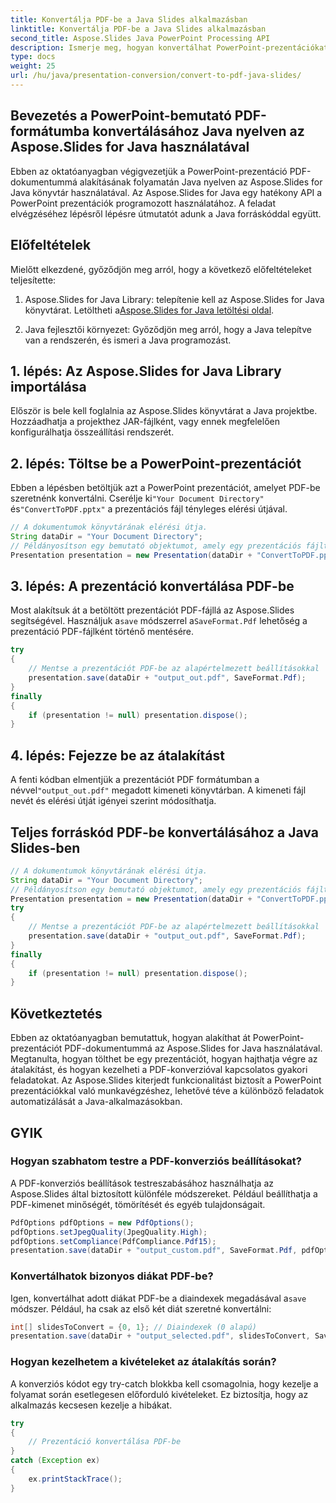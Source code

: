 ```yaml
---
title: Konvertálja PDF-be a Java Slides alkalmazásban
linktitle: Konvertálja PDF-be a Java Slides alkalmazásban
second_title: Aspose.Slides Java PowerPoint Processing API
description: Ismerje meg, hogyan konvertálhat PowerPoint-prezentációkat PDF formátumba Java nyelven az Aspose.Slides for Java segítségével. Kövesse lépésről lépésre útmutatónkat a forráskóddal és a GYIK-kal a zökkenőmentes PowerPoint-PDF konvertálás érdekében.
type: docs
weight: 25
url: /hu/java/presentation-conversion/convert-to-pdf-java-slides/
---
```


## Bevezetés a PowerPoint-bemutató PDF-formátumba konvertálásához Java nyelven az Aspose.Slides for Java használatával

Ebben az oktatóanyagban végigvezetjük a PowerPoint-prezentáció PDF-dokumentummá alakításának folyamatán Java nyelven az Aspose.Slides for Java könyvtár használatával. Az Aspose.Slides for Java egy hatékony API a PowerPoint prezentációk programozott használatához. A feladat elvégzéséhez lépésről lépésre útmutatót adunk a Java forráskóddal együtt.

## Előfeltételek

Mielőtt elkezdené, győződjön meg arról, hogy a következő előfeltételeket teljesítette:

1. Aspose.Slides for Java Library: telepítenie kell az Aspose.Slides for Java könyvtárat. Letöltheti a[Aspose.Slides for Java letöltési oldal](https://releases.aspose.com/slides/java/).

2. Java fejlesztői környezet: Győződjön meg arról, hogy a Java telepítve van a rendszerén, és ismeri a Java programozást.

## 1. lépés: Az Aspose.Slides for Java Library importálása

Először is bele kell foglalnia az Aspose.Slides könyvtárat a Java projektbe. Hozzáadhatja a projekthez JAR-fájlként, vagy ennek megfelelően konfigurálhatja összeállítási rendszerét.

## 2. lépés: Töltse be a PowerPoint-prezentációt

 Ebben a lépésben betöltjük azt a PowerPoint prezentációt, amelyet PDF-be szeretnénk konvertálni. Cserélje ki`"Your Document Directory"` és`"ConvertToPDF.pptx"` a prezentációs fájl tényleges elérési útjával.

```java
// A dokumentumok könyvtárának elérési útja.
String dataDir = "Your Document Directory";
// Példányosítson egy bemutató objektumot, amely egy prezentációs fájlt képvisel
Presentation presentation = new Presentation(dataDir + "ConvertToPDF.pptx");
```

## 3. lépés: A prezentáció konvertálása PDF-be

 Most alakítsuk át a betöltött prezentációt PDF-fájllá az Aspose.Slides segítségével. Használjuk a`save` módszerrel a`SaveFormat.Pdf` lehetőség a prezentáció PDF-fájlként történő mentésére.

```java
try
{
    // Mentse a prezentációt PDF-be az alapértelmezett beállításokkal
    presentation.save(dataDir + "output_out.pdf", SaveFormat.Pdf);
}
finally
{
    if (presentation != null) presentation.dispose();
}
```

## 4. lépés: Fejezze be az átalakítást

 A fenti kódban elmentjük a prezentációt PDF formátumban a névvel`"output_out.pdf"` megadott kimeneti könyvtárban. A kimeneti fájl nevét és elérési útját igényei szerint módosíthatja.

## Teljes forráskód PDF-be konvertálásához a Java Slides-ben

```java
// A dokumentumok könyvtárának elérési útja.
String dataDir = "Your Document Directory";
// Példányosítson egy bemutató objektumot, amely egy prezentációs fájlt képvisel
Presentation presentation = new Presentation(dataDir + "ConvertToPDF.pptx");
try
{
	// Mentse a prezentációt PDF-be az alapértelmezett beállításokkal
	presentation.save(dataDir + "output_out.pdf", SaveFormat.Pdf);
}
finally
{
	if (presentation != null) presentation.dispose();
}
```

## Következtetés

Ebben az oktatóanyagban bemutattuk, hogyan alakíthat át PowerPoint-prezentációt PDF-dokumentummá az Aspose.Slides for Java használatával. Megtanulta, hogyan tölthet be egy prezentációt, hogyan hajthatja végre az átalakítást, és hogyan kezelheti a PDF-konverzióval kapcsolatos gyakori feladatokat. Az Aspose.Slides kiterjedt funkcionalitást biztosít a PowerPoint prezentációkkal való munkavégzéshez, lehetővé téve a különböző feladatok automatizálását a Java-alkalmazásokban.

## GYIK

### Hogyan szabhatom testre a PDF-konverziós beállításokat?

A PDF-konverziós beállítások testreszabásához használhatja az Aspose.Slides által biztosított különféle módszereket. Például beállíthatja a PDF-kimenet minőségét, tömörítését és egyéb tulajdonságait.

```java
PdfOptions pdfOptions = new PdfOptions();
pdfOptions.setJpegQuality(JpegQuality.High);
pdfOptions.setCompliance(PdfCompliance.Pdf15);
presentation.save(dataDir + "output_custom.pdf", SaveFormat.Pdf, pdfOptions);
```

### Konvertálhatok bizonyos diákat PDF-be?

 Igen, konvertálhat adott diákat PDF-be a diaindexek megadásával a`save` módszer. Például, ha csak az első két diát szeretné konvertálni:

```java
int[] slidesToConvert = {0, 1}; // Diaindexek (0 alapú)
presentation.save(dataDir + "output_selected.pdf", slidesToConvert, SaveFormat.Pdf);
```

### Hogyan kezelhetem a kivételeket az átalakítás során?

A konverziós kódot egy try-catch blokkba kell csomagolnia, hogy kezelje a folyamat során esetlegesen előforduló kivételeket. Ez biztosítja, hogy az alkalmazás kecsesen kezelje a hibákat.

```java
try
{
    // Prezentáció konvertálása PDF-be
}
catch (Exception ex)
{
    ex.printStackTrace();
}
```